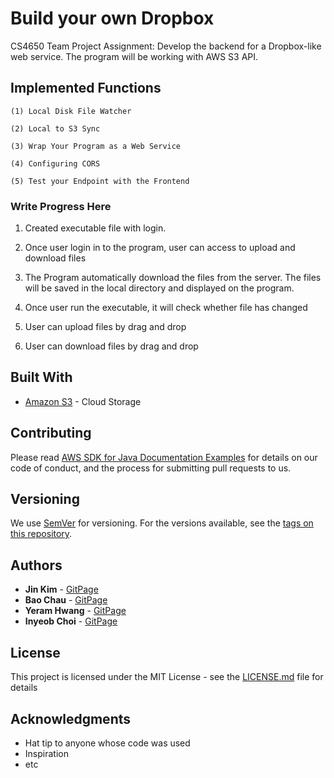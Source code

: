# Build your own Dropbox

CS4650 Team Project Assignment: Develop the backend for a Dropbox-like web service. The program will be working with AWS S3 API. 

## Implemented Functions
```
(1) Local Disk File Watcher
```
```
(2) Local to S3 Sync
```
```
(3) Wrap Your Program as a Web Service
```
```
(4) Configuring CORS
```
```
(5) Test your Endpoint with the Frontend
```
### Write Progress Here

1. Created executable file with login.

2. Once user login in to the program, user can access to upload and download files

3. The Program automatically download the files from the server. The files will be saved in the local directory and displayed on the program.

4. Once user run the executable, it will check whether file has changed

5. User can upload files by drag and drop

6. User can download files by drag and drop

## Built With

* [Amazon S3](http://www.aws.amazon.com/s3/) - Cloud Storage

## Contributing

Please read [AWS SDK for Java Documentation Examples](https://github.com/awsdocs/aws-doc-sdk-examples/tree/master/java) for details on our code of conduct, and the process for submitting pull requests to us.

## Versioning

We use [SemVer](http://semver.org/) for versioning. For the versions available, see the [tags on this repository](https://github.com/your/project/tags). 

## Authors

* **Jin Kim** - [GitPage](https://github.com/texas000)
* **Bao Chau** - [GitPage](https://github.com)
* **Yeram Hwang** - [GitPage](https://github.com/yeramy)
* **Inyeob Choi** - [GitPage](https://github.com/InyeobChoi)

## License

This project is licensed under the MIT License - see the [LICENSE.md](LICENSE.md) file for details

## Acknowledgments

* Hat tip to anyone whose code was used
* Inspiration
* etc

